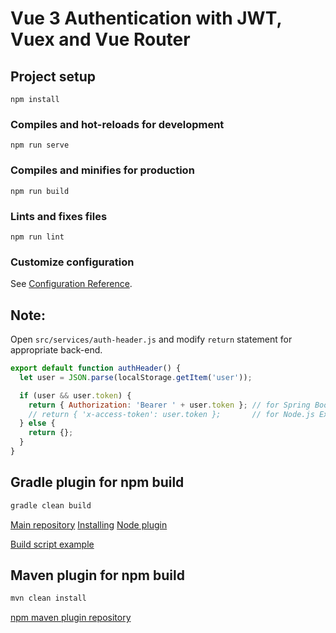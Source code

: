 # Vue 3 Authentication with JWT, Vuex and Vue Router

## Project setup
```
npm install
```

### Compiles and hot-reloads for development
```
npm run serve
```

### Compiles and minifies for production
```
npm run build
```

### Lints and fixes files
```
npm run lint
```

### Customize configuration
See [Configuration Reference](https://cli.vuejs.org/config/).


## Note:
Open `src/services/auth-header.js` and modify `return` statement for appropriate back-end.

```js
export default function authHeader() {
  let user = JSON.parse(localStorage.getItem('user'));

  if (user && user.token) {
    return { Authorization: 'Bearer ' + user.token }; // for Spring Boot back-end
    // return { 'x-access-token': user.token };       // for Node.js Express back-end
  } else {
    return {};
  }
}
```

## Gradle plugin for npm build

```bash
gradle clean build
```

[Main repository](https://github.com/srs/gradle-node-plugin)
[Installing](https://github.com/srs/gradle-node-plugin/blob/master/docs/installing.md)
[Node plugin](https://github.com/srs/gradle-node-plugin/blob/master/docs/node.md)

[Build script example](https://github.com/tokuhirom/spring-vue-sample/blob/master/build.gradle)

## Maven plugin for npm build

```bash
mvn clean install
```

[npm maven plugin repository](https://github.com/aseovic/npm-maven-plugin)
